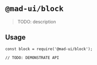 # `@mad-ui/block`

> TODO: description

## Usage

```
const block = require('@mad-ui/block');

// TODO: DEMONSTRATE API
```
